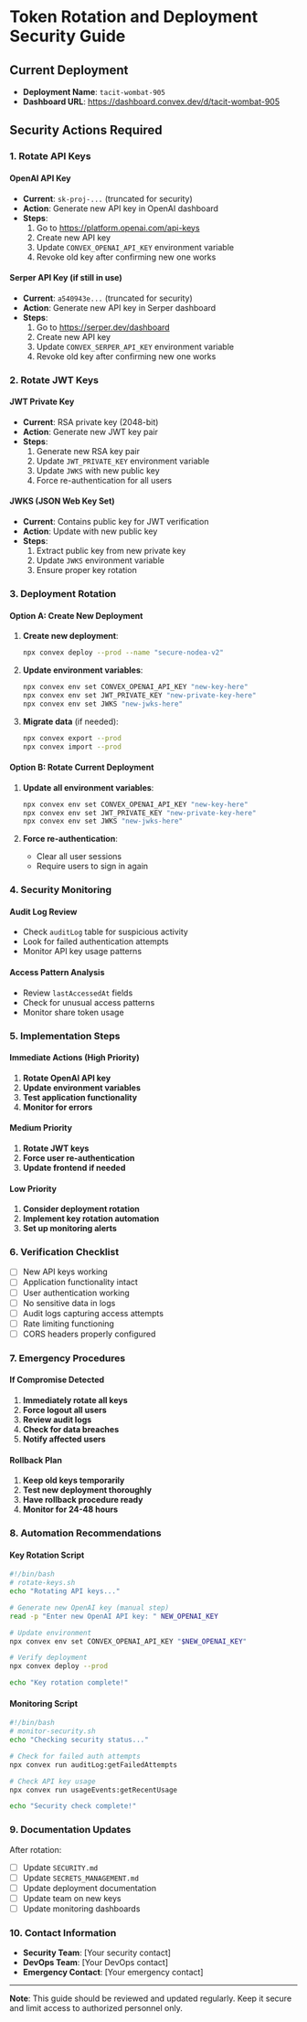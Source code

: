 # Token Rotation and Deployment Security Guide

## Current Deployment
- **Deployment Name**: `tacit-wombat-905`
- **Dashboard URL**: https://dashboard.convex.dev/d/tacit-wombat-905

## Security Actions Required

### 1. Rotate API Keys

#### OpenAI API Key
- **Current**: `sk-proj-...` (truncated for security)
- **Action**: Generate new API key in OpenAI dashboard
- **Steps**:
  1. Go to https://platform.openai.com/api-keys
  2. Create new API key
  3. Update `CONVEX_OPENAI_API_KEY` environment variable
  4. Revoke old key after confirming new one works

#### Serper API Key (if still in use)
- **Current**: `a540943e...` (truncated for security)
- **Action**: Generate new API key in Serper dashboard
- **Steps**:
  1. Go to https://serper.dev/dashboard
  2. Create new API key
  3. Update `CONVEX_SERPER_API_KEY` environment variable
  4. Revoke old key after confirming new one works

### 2. Rotate JWT Keys

#### JWT Private Key
- **Current**: RSA private key (2048-bit)
- **Action**: Generate new JWT key pair
- **Steps**:
  1. Generate new RSA key pair
  2. Update `JWT_PRIVATE_KEY` environment variable
  3. Update `JWKS` with new public key
  4. Force re-authentication for all users

#### JWKS (JSON Web Key Set)
- **Current**: Contains public key for JWT verification
- **Action**: Update with new public key
- **Steps**:
  1. Extract public key from new private key
  2. Update `JWKS` environment variable
  3. Ensure proper key rotation

### 3. Deployment Rotation

#### Option A: Create New Deployment
1. **Create new deployment**:
   ```bash
   npx convex deploy --prod --name "secure-nodea-v2"
   ```

2. **Update environment variables**:
   ```bash
   npx convex env set CONVEX_OPENAI_API_KEY "new-key-here"
   npx convex env set JWT_PRIVATE_KEY "new-private-key-here"
   npx convex env set JWKS "new-jwks-here"
   ```

3. **Migrate data** (if needed):
   ```bash
   npx convex export --prod
   npx convex import --prod
   ```

#### Option B: Rotate Current Deployment
1. **Update all environment variables**:
   ```bash
   npx convex env set CONVEX_OPENAI_API_KEY "new-key-here"
   npx convex env set JWT_PRIVATE_KEY "new-private-key-here"
   npx convex env set JWKS "new-jwks-here"
   ```

2. **Force re-authentication**:
   - Clear all user sessions
   - Require users to sign in again

### 4. Security Monitoring

#### Audit Log Review
- Check `auditLog` table for suspicious activity
- Look for failed authentication attempts
- Monitor API key usage patterns

#### Access Pattern Analysis
- Review `lastAccessedAt` fields
- Check for unusual access patterns
- Monitor share token usage

### 5. Implementation Steps

#### Immediate Actions (High Priority)
1. **Rotate OpenAI API key**
2. **Update environment variables**
3. **Test application functionality**
4. **Monitor for errors**

#### Medium Priority
1. **Rotate JWT keys**
2. **Force user re-authentication**
3. **Update frontend if needed**

#### Low Priority
1. **Consider deployment rotation**
2. **Implement key rotation automation**
3. **Set up monitoring alerts**

### 6. Verification Checklist

- [ ] New API keys working
- [ ] Application functionality intact
- [ ] User authentication working
- [ ] No sensitive data in logs
- [ ] Audit logs capturing access attempts
- [ ] Rate limiting functioning
- [ ] CORS headers properly configured

### 7. Emergency Procedures

#### If Compromise Detected
1. **Immediately rotate all keys**
2. **Force logout all users**
3. **Review audit logs**
4. **Check for data breaches**
5. **Notify affected users**

#### Rollback Plan
1. **Keep old keys temporarily**
2. **Test new deployment thoroughly**
3. **Have rollback procedure ready**
4. **Monitor for 24-48 hours**

### 8. Automation Recommendations

#### Key Rotation Script
```bash
#!/bin/bash
# rotate-keys.sh
echo "Rotating API keys..."

# Generate new OpenAI key (manual step)
read -p "Enter new OpenAI API key: " NEW_OPENAI_KEY

# Update environment
npx convex env set CONVEX_OPENAI_API_KEY "$NEW_OPENAI_KEY"

# Verify deployment
npx convex deploy --prod

echo "Key rotation complete!"
```

#### Monitoring Script
```bash
#!/bin/bash
# monitor-security.sh
echo "Checking security status..."

# Check for failed auth attempts
npx convex run auditLog:getFailedAttempts

# Check API key usage
npx convex run usageEvents:getRecentUsage

echo "Security check complete!"
```

### 9. Documentation Updates

After rotation:
- [ ] Update `SECURITY.md`
- [ ] Update `SECRETS_MANAGEMENT.md`
- [ ] Update deployment documentation
- [ ] Update team on new keys
- [ ] Update monitoring dashboards

### 10. Contact Information

- **Security Team**: [Your security contact]
- **DevOps Team**: [Your DevOps contact]
- **Emergency Contact**: [Your emergency contact]

---

**Note**: This guide should be reviewed and updated regularly. Keep it secure and limit access to authorized personnel only.
